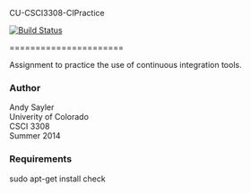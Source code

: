 CU-CSCI3308-CIPractice

[![Build Status](https://travis-ci.org/catherineDiaz/CU-CSCI3308-CIPractice.svg?branch=master)](https://travis-ci.org/catherineDiaz/CU-CSCI3308-CIPractice)

======================

Assignment to practice the use of continuous integration tools.

### Author
Andy Sayler  
Univerity of Colorado  
CSCI 3308  
Summer 2014

### Requirements
sudo apt-get install check
